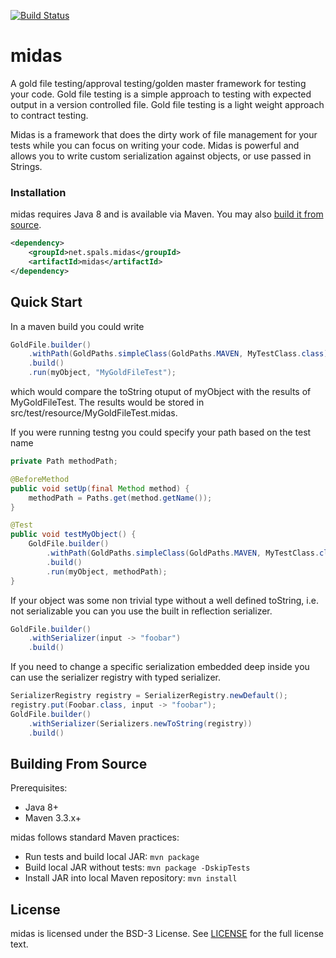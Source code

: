 [![Build Status](https://travis-ci.org/spals/midas.svg?branch=master)](https://travis-ci.org/spals/midas)

# midas

A gold file testing/approval testing/golden master framework for testing your code. Gold file testing is a simple approach to testing with expected output in a version controlled file. Gold file testing is a light weight approach to contract testing. 

Midas is a framework that does the dirty work of file management for your tests while you can focus on writing your code. Midas is powerful and allows you to write custom serialization against objects, or use passed in Strings.

### Installation

midas requires Java 8 and is available via Maven. You may also [build it from source](#building_from_source).

```xml
<dependency>
    <groupId>net.spals.midas</groupId>
    <artifactId>midas</artifactId>
</dependency>
```

## Quick Start

In a maven build you could write
```java
GoldFile.builder()
    .withPath(GoldPaths.simpleClass(GoldPaths.MAVEN, MyTestClass.class))
    .build()
    .run(myObject, "MyGoldFileTest");
```
which would compare the toString otuput of myObject with the results of MyGoldFileTest. 
The results would be stored in src/test/resource/MyGoldFileTest.midas.

If you were running testng you could specify your path based on the test name
```java
private Path methodPath;

@BeforeMethod
public void setUp(final Method method) {
    methodPath = Paths.get(method.getName());
}

@Test
public void testMyObject() {
    GoldFile.builder()
        .withPath(GoldPaths.simpleClass(GoldPaths.MAVEN, MyTestClass.class))
        .build()
        .run(myObject, methodPath);
}
```

If your object was some non trivial type without a well defined toString, i.e. not serializable
you can you use the built in reflection serializer.
```java
GoldFile.builder()
    .withSerializer(input -> "foobar")
    .build()
```

If you need to change a specific serialization embedded deep inside you can use the serializer registry with typed serializer.
```java
SerializerRegistry registry = SerializerRegistry.newDefault();
registry.put(Foobar.class, input -> "foobar");
GoldFile.builder()
    .withSerializer(Serializers.newToString(registry))
    .build()
```

## <a name="building_from_source"></a> Building From Source

Prerequisites:

- Java 8+
- Maven 3.3.x+

midas follows standard Maven practices:

- Run tests and build local JAR: `mvn package`
- Build local JAR without tests: `mvn package -DskipTests`
- Install JAR into local Maven repository: `mvn install`

## License

midas is licensed under the BSD-3 License. See
[LICENSE](https://github.com/spals/midas/blob/master/LICENSE) for the full
license text.

